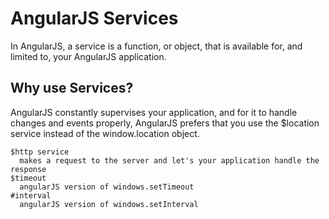 # AngularJS Services

In AngularJS, a service is a function, or object, that is available for, and limited to, your AngularJS application.

## Why use Services?

AngularJS constantly supervises your application, and for it to handle changes and events properly, AngularJS prefers that you use the $location service instead of the window.location object.

    $http service
      makes a request to the server and let's your application handle the response
    $timeout
      angularJS version of windows.setTimeout
    #interval
      angularJS version of windows.setInterval
